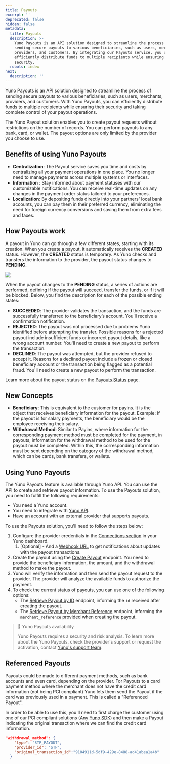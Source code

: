 ```yaml
---
title: Payouts
excerpt: ''
deprecated: false
hidden: false
metadata:
  title: Payouts
  description: >-
    Yuno Payouts is an API solution designed to streamline the process of
    sending secure payouts to various beneficiaries, such as users, merchants,
    providers, and customers. By integrating our Payouts service, you can
    efficiently distribute funds to multiple recipients while ensuring their
    security.
  robots: index
next:
  description: ''
---
```

Yuno Payouts is an API solution designed to streamline the process of sending secure payouts to various beneficiaries, such as users, merchants, providers, and customers. With Yuno Payouts, you can efficiently distribute funds to multiple recipients while ensuring their security and taking complete control of your payout operations.

The Yuno Payout solution enables you to create payout requests without restrictions on the number of records. You can perform payouts to any bank, card, or wallet. The payout options are only limited by the provider you choose to use.

## Benefits of using Yuno Payouts

* **Centralization**: The Payout service saves you time and costs by centralizing all your payment operations in one place. You no longer need to manage payments across multiple systems or interfaces.
* **Information** : Stay informed about payment statuses with our customizable notifications. You can receive real-time updates on any changes in the payment order status tailored to your preferences.
* **Localization**: By depositing funds directly into your partners' local bank accounts, you can pay them in their preferred currency, eliminating the need for foreign currency conversions and saving them from extra fees and taxes.

## How Payouts work

A payout in Yuno can go through a few different states, starting with its creation. When you create a payout, it automatically receives the **CREATED** status. However, the **CREATED** status is temporary. As Yuno checks and transfers the information to the provider, the payout status changes to **PENDING**. 

<Image align="center" src="https://files.readme.io/9b3d5c1-Driagram-yuno.png" />

When the payout changes to the **PENDING** status, a series of actions are performed, defining if the payout will succeed, transfer the funds, or if it will be blocked. Below, you find the description for each of the possible ending states:

* **SUCCEEDED**:  The provider validates the transaction, and the funds are successfully transferred to the beneficiary’s account. You'll receive a confirmation notification.
* **REJECTED**:  The payout was not processed due to problems Yuno identified before attempting the transfer. Possible reasons for a rejected payout include insufficient funds or incorrect payout details, like a wrong account number. You'll need to create a new payout to perform the transaction.
* **DECLINED**:  The payout was attempted, but the provider refused to accept it. Reasons for a declined payout include a frozen or closed beneficiary account or the transaction being flagged as a potential fraud. You'll need to create a new payout to perform the transaction.

Learn more about the payout status on the [Payouts Status](ref:payout-workflow) page.

## New Concepts

* **Beneficiary**: This is equivalent to the customer for payins. It is the object that receives beneficiary information for the payout. Example: If the payout is for salary payments, the beneficiary would be the employee receiving their salary. 
* **Withdrawal Method**: Similar to Payins, where information for the corresponding payment method must be completed for the payment, in payouts, information for the withdrawal method to be used for the payout must be completed. Within this, the corresponding information must be sent depending on the category of the withdrawal method, which can be cards, bank transfers, or wallets.

## Using Yuno Payouts

The Yuno Payouts feature is available through Yuno API. You can use the API to create and retrieve payout information.  To use the Payouts solution, you need to fulfill the following requirements:

* You need a Yuno account.
* You need to integrate with [Yuno API](ref:create-payout).
* Have an account with an external provider that supports payouts.

 To use the Payouts solution, you'll need to follow the steps below:

1. Configure the provider credentials in the [Connections section](https://docs.y.uno/docs/connections) in your Yuno dashboard. 
   1. [Optional] - And a [Webhook URL](https://docs.y.uno/docs/configure-webhooks) to get notifications about updates with the payout transactions. 
2. Create the payout using the [Create Payout](ref:create-payout) endpoint. You need to provide the beneficiary information, the amount, and the withdrawal method to make the payout.
3. Yuno will verify the information and then send the payout request to the provider. The provider will analyze the available funds to authorize the payment.
4. To check the current status of payouts, you can use one of the following options:
   * The [Retrieve Payout by ID](ref:retrieve-payout-by-id) endpoint, informing the `id` received after creating the payout.
   * The [Retrieve Payout by Merchant Reference](ref:retrieve-payout-by-merchant-reference) endpoint, informing the `merchant_reference` provided when creating the payout.

> 📘 Yuno Payouts availability
>
> Yuno Payouts requires a security and risk analysis. To learn more about the Yuno Payouts, check the provider's support or request the activation, contact [Yuno's support team](mailto:support@y.uno).


## Referenced Payouts

Payouts could be made to different payment methods, such as bank accounts and even card, depending on the provider. For Payouts to a card payment method where the merchant does not have the credit card information (not being PCI compliant) Yuno lets them send the Payout if the card was previously used in a payment. This is called a "Referenced Payout". 

In order to be able to use this, you'll need to first charge the customer using one of our PCI compliant solutions (Any [Yuno SDK](doc:yuno-sdks)) and then make a Payout indicating the original transaction where we can find the credit card information. 

```json
"withdrawal_method": {
    "type": "STP_PAYOUT",
    "provider_id": "STP",
    "original_transaction_id":"9104911d-5df9-429e-8488-ad41abea1a4b"
  }
```
